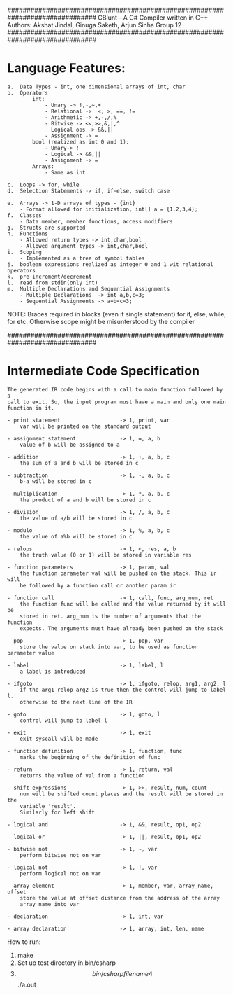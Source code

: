 ###############################################################################
CBlunt - A C# Compiler written in C++
Authors: Akshat Jindal, Ginuga Saketh, Arjun Sinha
Group 12
###############################################################################

# Language Features:
    a.  Data Types - int, one dimensional arrays of int, char
    b.  Operators
            int:
                - Unary -> !,-,~,+
                - Relational ->  <, >, ==, !=
                - Arithmetic -> +,-,/,%
                - Bitwise -> <<,>>,&,|,^
                - Logical ops -> &&,||
                - Assignment -> = 
            bool (realized as int 0 and 1):
                - Unary-> !
                - Logical -> &&,||
                - Assignment -> =
            Arrays:
            	- Same as int

    c.  Loops -> for, while
    d.  Selection Statements -> if, if-else, switch case

    e.  Arrays -> 1-D arrays of types - {int}
        - Format allowed for initialization, int[] a = {1,2,3,4};
    f.  Classes
        - Data member, member functions, access modifiers
    g.  Structs are supported
    h.  Functions
        - Allowed return types -> int,char,bool
        - Allowed argument types -> int,char,bool
    i.  Scoping
    	- Implemented as a tree of symbol tables
    j.  boolean expressions realized as integer 0 and 1 wit relational operators
    k.	pre increment/decrement
    l.  read from stdin(only int)
    m.  Multiple Declarations and Sequential Assignments
        - Multiple Declarations  -> int a,b,c=3;
        - Sequential Assignments -> a=b=c=3;


NOTE:
Braces required in blocks (even if single statement) for if, else, while, for etc.
Otherwise scope might be misunterstood by the compiler


###############################################################################

# Intermediate Code Specification
    The generated IR code begins with a call to main function followed by a 
    call to exit. So, the input program must have a main and only one main 
    function in it. 

    - print statement                   -> 1, print, var
        var will be printed on the standard output
    
    - assignment statement              -> 1, =, a, b
        value of b will be assigned to a
    
    - addition                          -> 1, +, a, b, c
        the sum of a and b will be stored in c
    
    - subtraction                       -> 1, -, a, b, c
        b-a will be stored in c
    
    - multiplication                    -> 1, *, a, b, c
        the product of a and b will be stored in c
    
    - division                          -> 1, /, a, b, c
        the value of a/b will be stored in c
    
    - modulo                            -> 1, %, a, b, c
        the value of a%b will be stored in c
    
    - relops                            -> 1, <, res, a, b
        the truth value (0 or 1) will be stored in variable res

    - function parameters               -> 1, param, val
        the function parameter val will be pushed on the stack. This ir will 
        be followed by a function call or another param ir
    
    - function call                     -> 1, call, func, arg_num, ret
        the function func will be called and the value returned by it will be 
        stored in ret. arg_num is the number of arguments that the function 
        expects. The arguments must have already been pushed on the stack
    
    - pop                               -> 1, pop, var
        store the value on stack into var, to be used as function parameter value
        
    - label                             -> 1, label, l
        a label is introduced
    
    - ifgoto                            -> 1, ifgoto, relop, arg1, arg2, l
        if the arg1 relop arg2 is true then the control will jump to label l. 
        otherwise to the next line of the IR
    
    - goto                              -> 1, goto, l
        control will jump to label l
    
    - exit                              -> 1, exit
        exit syscall will be made
    
    - function definition               -> 1, function, func
        marks the beginning of the definition of func
    
    - return                            -> 1, return, val
        returns the value of val from a function
    
    - shift expressions                 -> 1, >>, result, num, count
        num will be shifted count places and the result will be stored in the 
        variable 'result'.
        Similarly for left shift
    
    - logical and                       -> 1, &&, result, op1, op2
    
    - logical or                        -> 1, ||, result, op1, op2
    
    - bitwise not                       -> 1, ~, var
        perform bitwise not on var
    
    - logical not                       -> 1, !, var
        perform logical not on var

    - array element                     -> 1, member, var, array_name, offset
        store the value at offset distance from the address of the array 
        array_name into var

    - declaration                       -> 1, int, var

    - array declaration                 -> 1, array, int, len, name

How to run:
1) make
2) Set up test directory in bin/csharp
3) $$ bin/csharp filename
4  $$ ./a.out
